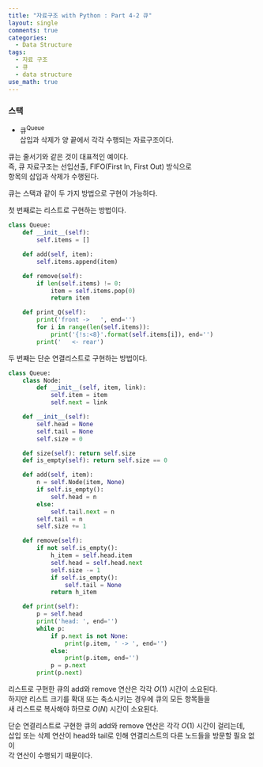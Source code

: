 ```yaml
---
title: "자료구조 with Python : Part 4-2 큐"
layout: single
comments: true
categories:
  - Data Structure
tags:
  - 자료 구조
  - 큐
  - data structure
use_math: true
---
```


### 스택


*  큐<sup>Queue</sup>  
    삽입과 삭제가 양 끝에서 각각 수행되는 자료구조이다.

큐는 줄서기와 같은 것이 대표적인 예이다.  
즉, 큐 자료구조는 선입선출, FIFO(First In, First Out) 방식으로  
항목의 삽입과 삭제가 수행된다.

큐는 스택과 같이 두 가지 방법으로 구현이 가능하다.

첫 번째로는 리스트로 구현하는 방법이다.
```python
class Queue:
    def __init__(self):
        self.items = []

    def add(self, item):
        self.items.append(item)

    def remove(self):
        if len(self.items) != 0:
            item = self.items.pop(0)
            return item

    def print_Q(self):
        print('front ->   ', end='')
        for i in range(len(self.items)):
            print('{!s:<8}'.format(self.items[i]), end='')
        print('   <- rear')
```

두 번째는 단순 연결리스트로 구현하는 방법이다.
```python
class Queue:
    class Node:
        def __init__(self, item, link):
            self.item = item
            self.next = link

    def __init__(self):
        self.head = None
        self.tail = None
        self.size = 0

    def size(self): return self.size
    def is_empty(self): return self.size == 0

    def add(self, item):
        n = self.Node(item, None)
        if self.is_empty():
            self.head = n
        else:
            self.tail.next = n
        self.tail = n
        self.size += 1

    def remove(self):
        if not self.is_empty():
            h_item = self.head.item
            self.head = self.head.next
            self.size -= 1
            if self.is_empty():
                self.tail = None
            return h_item

    def print(self):
        p = self.head
        print('head: ', end='')
        while p:
            if p.next is not None:
                print(p.item, ' -> ', end='')
            else:
                print(p.item, end='')
            p = p.next
        print(p.next)
```

리스트로 구현한 큐의 add와 remove 연산은 각각 $O(1)$ 시간이 소요된다.  
하지만 리스트 크기를 확대 또는 축소시키는 경우에 큐의 모든 항목들을  
새 리스트로 복사해야 하므로 $O(N)$ 시간이 소요된다.

단순 연결리스트로 구현한 큐의 add와 remove 연산은 각각 $O(1)$ 시간이 걸리는데,  
삽입 또는 삭제 연산이 head와 tail로 인해 연결리스트의 다른 노드들을 방문할 필요 없이  
각 연산이 수행되기 때문이다.
